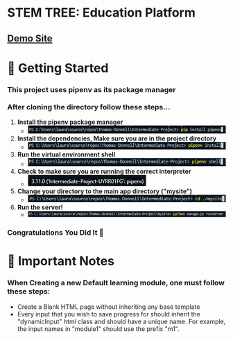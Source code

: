 STEM TREE: Education Platform
=============
## [Demo Site](https://clarkdonnell.pythonanywhere.com/)
# 🚀 Getting Started
### This project uses pipenv as its package manager <br><br> After cloning the directory follow these steps...
1. **Install the pipenv package manager**
    * ![pic](screenshots/pipenvinstall.png)
2. **Install the dependencies, Make sure you are in the project directory**
    * ![pic](screenshots/installdependants.png)
3. **Run the virtual environment shell**
    * ![pic](screenshots/pipenvshell.png)
4. **Check to make sure you are running the correct interpreter**
    * ![pic](screenshots/interpreter.png)
5. **Change your directory to the main app directory ("mysite")**
    * ![pic](screenshots/changedirectory.png)
6. **Run the server!**
    * ![pic](screenshots/runserver.png)

### Congratulations You Did It :tada:

# :notebook: Important Notes
### When Creating a new Default learning module, one must follow these steps:
* Create a Blank HTML page without inheriting any base template
* Every input that you wish to save progress for should inherit the "dynamicInput" html class and should have a unique name. For example, the input names in "module1" should use the prefix "m1".
